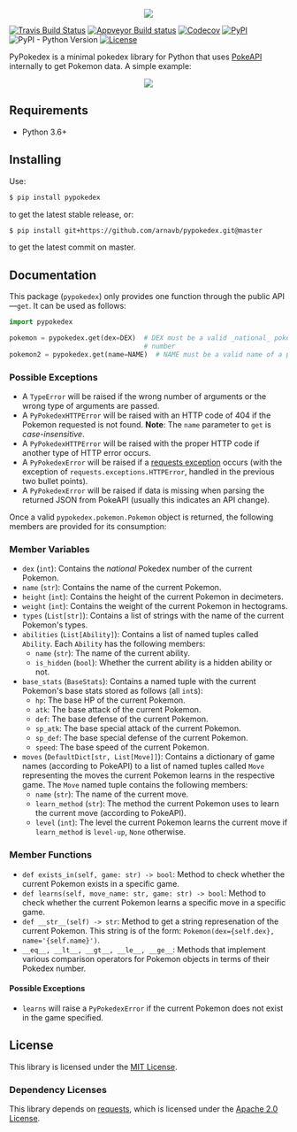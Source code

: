 <p align='center'>
    <img src='https://raw.githubusercontent.com/arnavb/pypokedex/master/assets/logo.png'/>
</p>

[![Travis Build Status](https://travis-ci.org/arnavb/pypokedex.svg?branch=master)](https://travis-ci.org/arnavb/pypokedex)
[![Appveyor Build status](https://ci.appveyor.com/api/projects/status/wpbab6ojfvoe1eg2/branch/master?svg=true)](https://ci.appveyor.com/project/arnavb/pypokedex/branch/master)
[![Codecov](https://img.shields.io/codecov/c/github/arnavb/pypokedex.svg)](https://codecov.io/gh/arnavb/pypokedex)
[![PyPI](https://img.shields.io/pypi/v/pypokedex.svg)](https://pypi.org/project/pypokedex/)
![PyPI - Python Version](https://img.shields.io/pypi/pyversions/pypokedex.svg)
[![License](https://img.shields.io/github/license/arnavb/pypokedex.svg)](https://github.com/arnavb/pypokedex/blob/master/LICENSE)

PyPokedex is a minimal pokedex library for Python that uses [PokeAPI](https://pokeapi.co/) internally to get Pokemon data. A simple example:

<p align='center'>
    <img src='https://raw.githubusercontent.com/arnavb/pypokedex/master/assets/example-usage.png'/>
</p>

## Requirements

- Python 3.6+

## Installing

Use:

```bash
$ pip install pypokedex
```

to get the latest stable release, or:

```bash
$ pip install git+https://github.com/arnavb/pypokedex.git@master
```

to get the latest commit on master.

## Documentation

This package (`pypokedex`) only provides one function through the
public API—`get`. It can be used as follows:

```python
import pypokedex

pokemon = pypokedex.get(dex=DEX)  # DEX must be a valid _national_ pokedex
                                  # number
pokemon2 = pypokedex.get(name=NAME)  # NAME must be a valid name of a pokemon
```

### Possible Exceptions

- A `TypeError` will be raised if the wrong number of arguments or the wrong
  type of arguments are passed.
- A `PyPokedexHTTPError` will be raised with an HTTP code of 404 if the Pokemon
  requested is not found. **Note**: The `name` parameter to `get` is _case-insensitive_.
- A `PyPokedexHTTPError` will be raised with the proper HTTP code if another type
  of HTTP error occurs.
- A `PyPokedexError` will be raised if a [requests exception](http://docs.python-requests.org/en/master/_modules/requests/exceptions/)
  occurs (with the exception of `requests.exceptions.HTTPError`, handled in the
  previous two bullet points).
- A `PyPokedexError` will be raised if data is missing when parsing the returned
  JSON from PokeAPI (usually this indicates an API change).


Once a valid `pypokedex.pokemon.Pokemon` object is returned, the following
members are provided for its consumption:

### Member Variables

- `dex` (`int`): Contains the _national_ Pokedex number of the current Pokemon.
- `name` (`str`): Contains the name of the current Pokemon.
- `height` (`int`): Contains the height of the current Pokemon in decimeters.
- `weight` (`int`): Contains the weight of the current Pokemon in hectograms.
- `types` (`List[str]`): Contains a list of strings with the name of the current
  Pokemon's types.
- `abilities` (`List[Ability]`): Contains a list of named tuples called `Ability`.
  Each `Ability` has the following members:
  - `name` (`str`): The name of the current ability.
  - `is_hidden` (`bool`): Whether the current ability is a hidden ability or not.
- `base_stats` (`BaseStats`): Contains a named tuple with the current
  Pokemon's base stats stored as follows (all `int`s):
  - `hp`: The base HP of the current Pokemon.
  - `atk`: The base attack of the current Pokemon.
  - `def`: The base defense of the current Pokemon.
  - `sp_atk`: The base special attack of the current Pokemon.
  - `sp_def`: The base special defense of the current Pokemon.
  - `speed`: The base speed of the current Pokemon.
- `moves` (`DefaultDict[str, List[Move]]`): Contains a dictionary of game names
  (according to PokeAPI) to a list of named tuples called `Move` representing the
  moves the current Pokemon learns in the respective game. The `Move` named tuple
  contains the following members:
  - `name` (`str`): The name of the current move.
  - `learn_method` (`str`): The method the current Pokemon uses to learn the
    current move (according to PokeAPI).
  - `level` (`int`): The level the current Pokemon learns the current move if
    `learn_method` is `level-up`, `None` otherwise.

### Member Functions

- `def exists_in(self, game: str) -> bool`: Method to check whether the current
  Pokemon exists in a specific game.
- `def learns(self, move_name: str, game: str) -> bool`: Method to check
  whether the current Pokemon learns a specific move in a specific game.
- `def __str__(self) -> str`: Method to get a string represenation of the
  current Pokemon. This string is of the form: `Pokemon(dex={self.dex}, name='{self.name}')`.
- `__eq__, __lt__, __gt__, __le__, __ge__`: Methods that implement various
  comparison operators for Pokemon objects in terms of their Pokedex number.

#### Possible Exceptions
- `learns` will raise a `PyPokedexError` if the current Pokemon does not exist
  in the game specified.

## License

This library is licensed under the [MIT License](https://github.com/arnavb/pypokedex/blob/master/LICENSE).

### Dependency Licenses

This library depends on [requests](https://github.com/requests/requests), which is licensed under the [Apache 2.0 License](https://github.com/requests/requests/blob/master/LICENSE).
